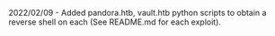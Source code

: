 2022/02/09 - Added pandora.htb, vault.htb python scripts to obtain a reverse shell on each (See README.md for each exploit).
